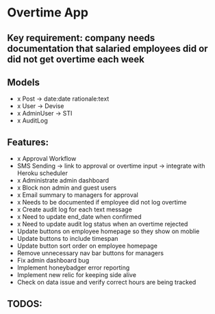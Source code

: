 # Overtime App

## Key requirement: company needs documentation that salaried employees did or did not get overtime each week

## Models
- x Post -> date:date rationale:text
- x User -> Devise
- x AdminUser -> STI
- x AuditLog

## Features:
- x Approval Workflow
- SMS Sending -> link to approval or overtime input -> integrate with Heroku scheduler
- x Administrate admin dashboard
- x Block non admin and guest users
- x Email summary to managers for approval
- x Needs to be documented if employee did not log overtime
- x Create audit log for each text message
- x Need to update end_date when confirmed
- x Need to update audit log status when an overtime rejected
- Update buttons on employee homepage so they show on moblie
- Update buttons to include timespan
- Update button sort order on employee homepage
- Remove unnecessary nav bar buttons for managers
- Fix admin dashboard bug
- Implement honeybadger error reporting
- Implement new relic for keeping side alive
- Check on data issue and verify correct hours are being tracked

## TODOS: